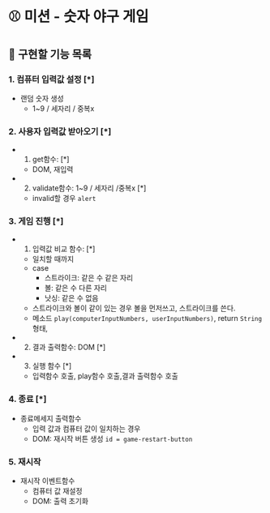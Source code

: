 # ⚾ 미션 - 숫자 야구 게임

## 📝 구현할 기능 목록

### 1. 컴퓨터 입력값 설정 [*]

- 랜덤 숫자 생성
  - 1~9 / 세자리 / 중복x

### 2. 사용자 입력값 받아오기 [*]

- 1. get함수: [*]
  - DOM, 재입력
- 2. validate함수: 1~9 / 세자리 /중복x [*]
  - invalid할 경우 `alert`

### 3. 게임 진행 [*]

- 1. 입력값 비교 함수: [*]

  - 일치할 때까지
  - case
    - 스트라이크: 같은 수 같은 자리
    - 볼: 같은 수 다른 자리
    - 낫싱: 같은 수 없음
  - 스트라이크와 볼이 같이 있는 경우 볼을 먼저쓰고, 스트라이크를 쓴다.
  - 메소드 `play(computerInputNumbers, userInputNumbers)`, return `String`형태,

- 2. 결과 출력함수: DOM [*]

- 3. 실행 함수 [*]
  - 입력함수 호출, play함수 호출,결과 출력함수 호출

### 4. 종료 [*]

- 종료메세지 출력함수
  - 입력 값과 컴퓨터 값이 일치하는 경우
  - DOM: 재시작 버튼 생성 `id = game-restart-button`

### 5. 재시작

- 재시작 이벤트함수
  - 컴퓨터 값 재설정
  - DOM: 출력 초기화
